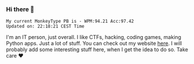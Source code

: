 ### Hi there 👋
<!-- PB START -->
```
My current MonkeyType PB is - WPM:94.21 Acc:97.42
Updated on: 22:18:21 CEST Time
```
<!-- PB END -->
I'm an IT person, just overall. I like CTFs, hacking, coding games, making Python apps. Just a lot of stuff.
You can check out my website [here](https://skill3472.github.io/).
I will probably add some interesting stuff here, when I get the idea to do so. Take care ❤️
